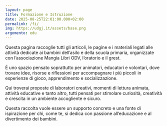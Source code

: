 ```yaml
---
layout: page
title: Formazione e Istruzione
date: 2025-08-25T22:01:00.000+02:00
permalink: /fi/
img: https://udgj.it/assets/base.png
argomento: edu
---
```

Questa pagina raccoglie tutti gli articoli, le pagine e i materiali legati alle attività dedicate ai bambini dell’asilo e della scuola primaria, organizzate con l’associazione Mangia Libri ODV, l’oratorio e il grest.

È uno spazio pensato soprattutto per animatori, educatori e volontari, dove trovare idee, risorse e riflessioni per accompagnare i più piccoli in esperienze di gioco, apprendimento e socializzazione.

Qui troverai proposte di laboratori creativi, momenti di lettura animata, attività educative e tanto altro, tutti pensati per stimolare curiosità, creatività e crescita in un ambiente accogliente e sicuro.

Questa raccolta vuole essere un supporto concreto e una fonte di ispirazione per chi, come te, si dedica con passione all’educazione e al divertimento dei bambini.
